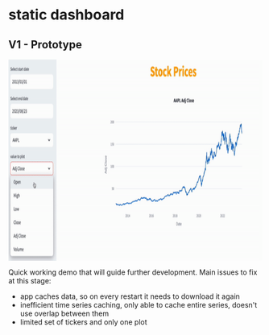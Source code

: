 # static dashboard

## V1 - Prototype

<p align="center">
<img src="https://github.com/msztylko/dashboard-prototyping/blob/master/images/dashboard.gif" data-canonical- width="800" height="400" align="center" />
</p>

Quick working demo that will guide further development. Main issues to fix at this stage:
 - app caches data, so on every restart it needs to download it again
 - inefficient time series caching, only able to cache entire series, doesn't use overlap between them
 - limited set of tickers and only one plot
